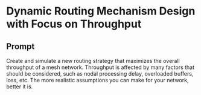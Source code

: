 # Dynamic Routing Mechanism Design with Focus on Throughput

## Prompt
Create  and  simulate  a  new routing  strategy  that  maximizes  the  overall  throughput  of  a  mesh  network.
Throughput  is  affected  by
many  factors  that  should  be  considered,  such  as  nodal  processing  delay,
overloaded buffers, loss, etc. The more realistic assumptions you can make for your network, better it is.

